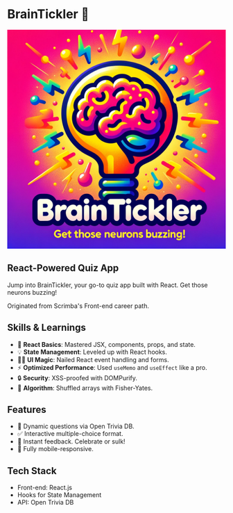 # BrainTickler 🚀

![BrainTickler Logo](./assets/brainTicklerLogo.png)

## React-Powered Quiz App

Jump into BrainTickler, your go-to quiz app built with React. Get those neurons buzzing!

Originated from Scrimba's Front-end career path.

## Skills & Learnings

- 🚀 **React Basics**: Mastered JSX, components, props, and state.
- 💡 **State Management**: Leveled up with React hooks.
- 👨‍💻 **UI Magic**: Nailed React event handling and forms.
- ⚡ **Optimized Performance**: Used `useMemo` and `useEffect` like a pro.
- 🔒 **Security**: XSS-proofed with DOMPurify.
- 🎲 **Algorithm**: Shuffled arrays with Fisher-Yates.

## Features

- 🎲 Dynamic questions via Open Trivia DB.
- ✅ Interactive multiple-choice format.
- 🎉 Instant feedback. Celebrate or sulk!
- 📱 Fully mobile-responsive.

## Tech Stack

- Front-end: React.js
- Hooks for State Management
- API: Open Trivia DB

